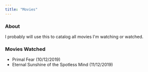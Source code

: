 ```yaml
---
title: "Movies"
---
```


### About

I probably will use this to catalog all movies I'm watching or watched.

### Movies Watched

- Primal Fear (10/12/2019)
- Eternal Sunshine of the Spotless Mind (11/12/2019)
